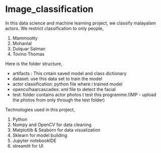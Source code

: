 # Image_classification

In this data science and machine learning project, we classify malayalam actors. We restrict classification to only  people,
1) Mammootty
2) Mohanlal
3) Dulquar Salman
4) Tovino Thomas

Here is the folder structure,
* artifacts : This cntain saved model and class dictionary
* dataset: use this data set to train the model
* actor classification: python file where i trained model
* opencv/haarcascades: xml file to detect the facial
* test: folder contains actor photos t test this programme.(IMP - upload the photos from only through the test folder)

Technologies used in this project,
1. Python
2. Numpy and OpenCV for data cleaning
3. Matplotlib & Seaborn for data visualization
4. Sklearn for model building
5. Jupyter notebookIDE
6. streamlit for UI
